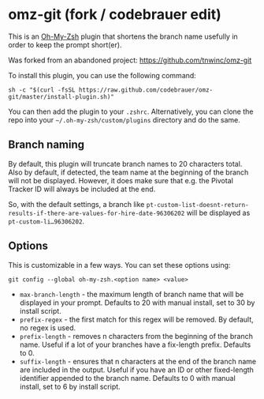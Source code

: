 # omz-git (fork / codebrauer edit)

This is an [Oh-My-Zsh](https://github.com/robbyrussell/oh-my-zsh) plugin 
that shortens the branch name usefully in order to keep the prompt short(er).

Was forked from an abandoned project: https://github.com/tnwinc/omz-git

To install this plugin, you can use the following command:

```
sh -c "$(curl -fsSL https://raw.github.com/codebrauer/omz-git/master/install-plugin.sh)"
```

You can then add the plugin to your `.zshrc`. Alternatively, you can clone the repo into your `~/.oh-my-zsh/custom/plugins` directory and do the same.

## Branch naming

By default, this plugin will truncate branch names to 20 characters total. Also by default, if detected, the team name at the beginning of the branch will not be displayed. However, it does make sure that e.g. the Pivotal Tracker ID will always be included at the end.

So, with the default settings, a branch like `pt-custom-list-doesnt-return-results-if-there-are-values-for-hire-date-96306202` will be displayed as `pt-custom-li…96306202`.


## Options

This is customizable in a few ways. You can set these options using:
```
git config --global oh-my-zsh.<option name> <value>
```

* `max-branch-length` - the maximum length of branch name that will be displayed in your prompt. Defaults to 20 with manual install, set to 30 by install script.
* `prefix-regex` - the first match for this regex will be removed. By default, no regex is used.
* `prefix-length` - removes n characters from the beginning of the branch name. Useful if a lot of your branches have a fix-length prefix. Defaults to 0.
* `suffix-length` - ensures that n characters at the end of the branch name are included in the output. Useful if you have an ID or other fixed-length identifier appended to the branch name. Defaults to 0 with manual install, set to 6 by install script.
